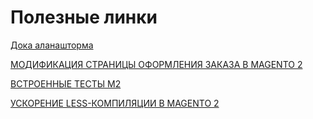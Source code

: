 # Полезные линки


[Дока аланашторма](http://alanstorm.com/category/magento-2/)

[МОДИФИКАЦИЯ СТРАНИЦЫ ОФОРМЛЕНИЯ ЗАКАЗА В MAGENTO 2](https://astrio.ru/blog/magento2-checkout-modifying/)

[ВСТРОЕННЫЕ ТЕСТЫ М2](https://astrio.ru/blog/magento-2-dev-testing/)

[УСКОРЕНИЕ LESS-КОМПИЛЯЦИИ В MAGENTO 2](https://astrio.ru/blog/magento2-frontend-speedup/)
